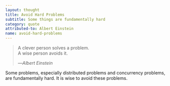 ```yaml
---
layout: thought
title: Avoid Hard Problems
subtitle: Some things are fundamentally hard
category: quote
attributed-to: Albert Einstein
name: avoid-hard-problems
---
```

> A clever person solves a problem.<br>
> A wise person avoids it.
>
> &mdash;<cite>Albert Einstein</cite>

Some problems, especially distributed problems and concurrency problems,
are fundamentally hard. It is wise to avoid these problems.

